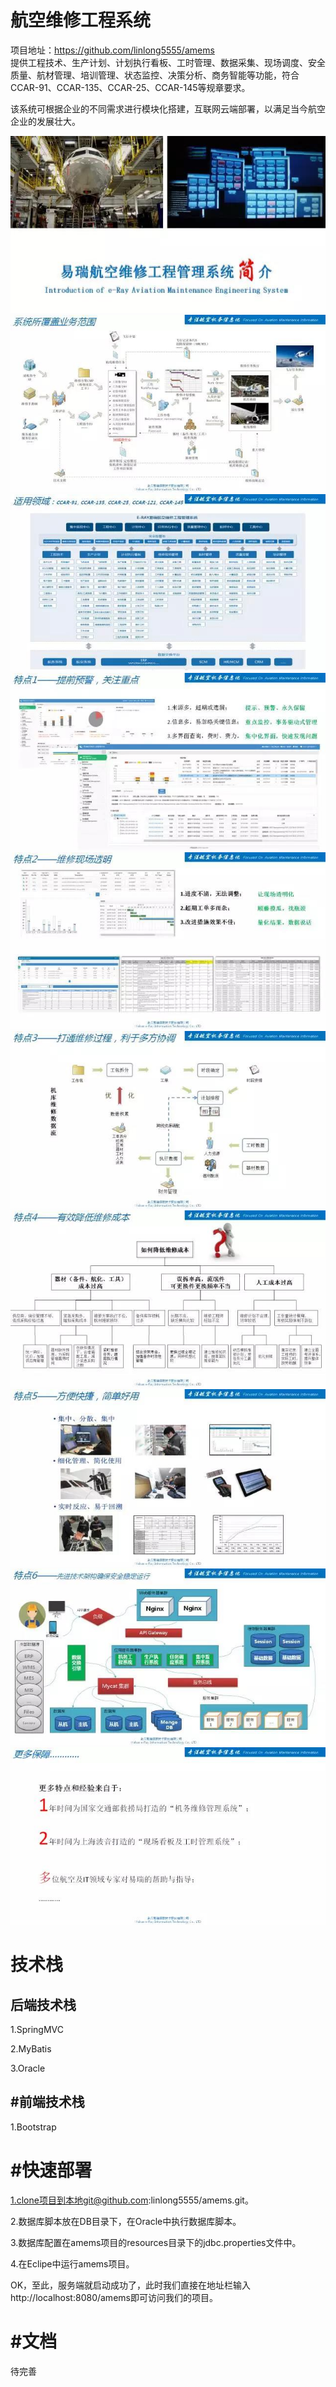 航空维修工程系统<br>
================
项目地址：https://github.com/linlong5555/amems<br>
提供工程技术、生产计划、计划执行看板、工时管理、数据采集、现场调度、安全质量、航材管理、培训管理、状态监控、决策分析、商务智能等功能，符合CCAR-91、CCAR-135、CCAR-25、CCAR-145等规章要求。<br>

该系统可根据企业的不同需求进行模块化搭建，互联网云端部署，以满足当今航空企业的发展壮大。<br>
   
![Image text](https://raw.githubusercontent.com/linlong55555/img-folder/master/1-1.jpg)
![Image text](https://raw.githubusercontent.com/linlong55555/img-folder/master/1-2.jpg) 
![Image text](https://raw.githubusercontent.com/linlong55555/img-folder/master/1-3.jpg)
![Image text](https://raw.githubusercontent.com/linlong55555/img-folder/master/1.jpg)
![Image text](https://raw.githubusercontent.com/linlong55555/img-folder/master/2.jpg)
![Image text](https://raw.githubusercontent.com/linlong55555/img-folder/master/3.jpg)
![Image text](https://raw.githubusercontent.com/linlong55555/img-folder/master/4.jpg)
![Image text](https://raw.githubusercontent.com/linlong55555/img-folder/master/5.jpg)
![Image text](https://raw.githubusercontent.com/linlong55555/img-folder/master/6.jpg)
![Image text](https://raw.githubusercontent.com/linlong55555/img-folder/master/7.jpg)
   
技术栈<br>
======
后端技术栈<br>
-------------
  
1.SpringMVC<br>
   
2.MyBatis<br>
   
3.Oracle<br>
   
#前端技术栈<br>
--------------
1.Bootstrap
   
#快速部署<br>
=======  
1.clone项目到本地git@github.com:linlong5555/amems.git。<br>
   
2.数据库脚本放在DB目录下，在Oracle中执行数据库脚本。<br>
   
3.数据库配置在amems项目的resources目录下的jdbc.properties文件中。<br>
   
4.在Eclipe中运行amems项目。<br>
   
OK，至此，服务端就启动成功了，此时我们直接在地址栏输入http://localhost:8080/amems即可访问我们的项目。<br>
   
#文档<br>
===
   
待完善<br>
   
